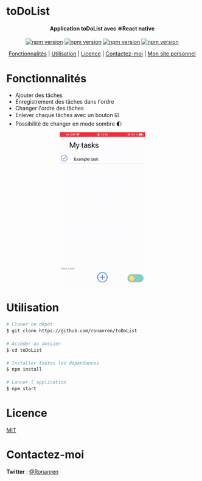 # toDoList

<h4 align="center">Application toDoList avec ⚛️React native</h4>

<p align="center">
<a href="https://badge.fury.io/js/react-native-draggable-flatlist"><img src="https://badge.fury.io/js/react-native-draggable-flatlist.svg" alt="npm version" height="18"></a>
<a href="https://badge.fury.io/js/expo-dark-mode-switch"><img src="https://badge.fury.io/js/expo-dark-mode-switch.svg" alt="npm version" height="18"></a>
<a href="https://badge.fury.io/js/react-native-elements"><img src="https://badge.fury.io/js/react-native-elements.svg" alt="npm version" height="18"></a>
<a href="https://badge.fury.io/js/react-native-animatable"><img src="https://badge.fury.io/js/react-native-animatable.svg" alt="npm version" height="18"></a>
</p>

<p align="center">
  <a href="#Fonctionnalités">Fonctionnalités</a> |
  <a href="#Utilisation">Utilisation</a> |
  <a href="#Licence">Licence</a> |
  <a href="#Contactez-moi">Contactez-moi</a> |
  <a href="https://ronanren.github.io" target="_blank">Mon site personnel</a> 
</p>

# Fonctionnalités

- Ajouter des tâches
- Enregistrement des tâches dans l'ordre
- Changer l'ordre des tâches
- Enlever chaque tâches avec un bouton ☑️
- Possibilité de changer en mode sombre 🌓

<p align="center">
    <img src="assets/appAnimation.gif" width="225px"/>
</p>

# Utilisation

```bash
# Cloner ce dépôt
$ git clone https://github.com/ronanren/toDoList

# Accéder au dossier
$ cd toDoList

# Installer toutes les dépendances
$ npm install

# Lancer l'application
$ npm start
```

# Licence

<a href="https://github.com/ronanren/toDoList/blob/master/LICENSE" target="_blank">MIT</a>

# Contactez-moi

**Twitter** : <a href="https://twitter.com/Ronanren" target="_blank">@Ronanren</a>
